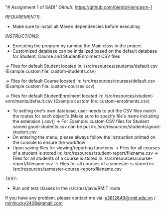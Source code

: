 "# Assignment 1 of SADI" 
*Github*: https://github.com/bietdoikiem/asm-1

*REQUIREMENTS*:
- Make sure to install all Maven dependencies before executing

*INSTRUCTIONS*:
- Executing the program by running the Main class in the project
- Customized database can be initialized based on the default database for Student, Course and StudentEnrolment CSV files

-> Files for default Student located in: /src/resources/students/default.csv (Example custom file: custom-students.csv)

-> Files for default Course located in: /src/resources/courses/default.csv (Example custom file: custom-courses.csv)

-> Files for default StudentEnrolment located in: /src/resources/student-enrolments/default.csv (Example custom file: custom-enrolments.csv)
- To setting one's own database, user needs to put the CSV files match the routes for each object's (Make sure to specify file's name including the extension (.csv))
-> For Example: custom CSV files for Student named good-students.csv can be put in: /src/resources/students/good-student.csv
- On entering the menu, please always follow the instruction printed on the console to ensure the workflow
- Upon saving files for viewing/reporting functions
-> Files for all courses of a student is stored in: /src/resources/student-report/filename.csv
-> Files for all students of a course is stored in: /src/resources/course-report/filename.csv
-> Files for all courses of a semester is stored in: /src/resources/semester-course-report/filename.csv

*TEST*:
- Run unit test classes in the /src/test/java/RMIT route

If you have any problem, please contact me via: s3812649@rmit.edu.vn / minhlucky2408@gmail.com